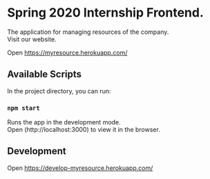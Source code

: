 # Spring 2020 Internship Frontend.

The application for managing resources of the company.<br/>
Visit our website.

Open https://myresource.herokuapp.com/

## Available Scripts

In the project directory, you can run:

### `npm start`

Runs the app in the development mode.<br />
Open (http://localhost:3000) to view it in the browser.

## Development

Open https://develop-myresource.herokuapp.com/
